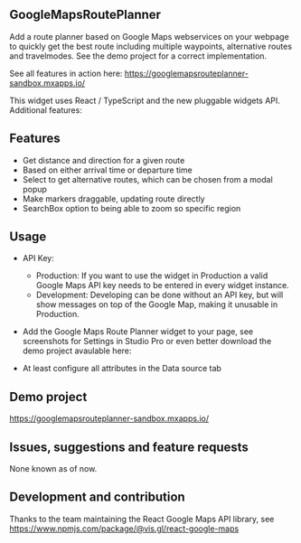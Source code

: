 ## GoogleMapsRoutePlanner
Add a route planner based on Google Maps webservices on your webpage to quickly get the best route including multiple waypoints, alternative routes and travelmodes. See the demo project for a correct implementation.

See all features in action here: https://googlemapsrouteplanner-sandbox.mxapps.io/

This widget uses React / TypeScript and the new pluggable widgets API. Additional features:

## Features
* Get distance and direction for a given route
* Based on either arrival time or departure time
* Select to get alternative routes, which can be chosen from a modal popup
* Make markers draggable, updating route directly
* SearchBox option to being able to zoom so specific region

## Usage
* API Key: 
	* Production: If you want to use the widget in Production a valid Google Maps API key needs to be entered in every widget instance. 
	* Development: Developing can be done without an API key, but will show messages on top of the Google Map, making it unusable in Production.

* Add the Google Maps Route Planner widget to your page, see screenshots for Settings in Studio Pro or even better download the demo project avaulable here: 

* At least configure all attributes in the Data source tab

## Demo project
https://googlemapsrouteplanner-sandbox.mxapps.io/

## Issues, suggestions and feature requests
None known as of now.

## Development and contribution
Thanks to the team maintaining the React Google Maps API library, see https://www.npmjs.com/package/@vis.gl/react-google-maps